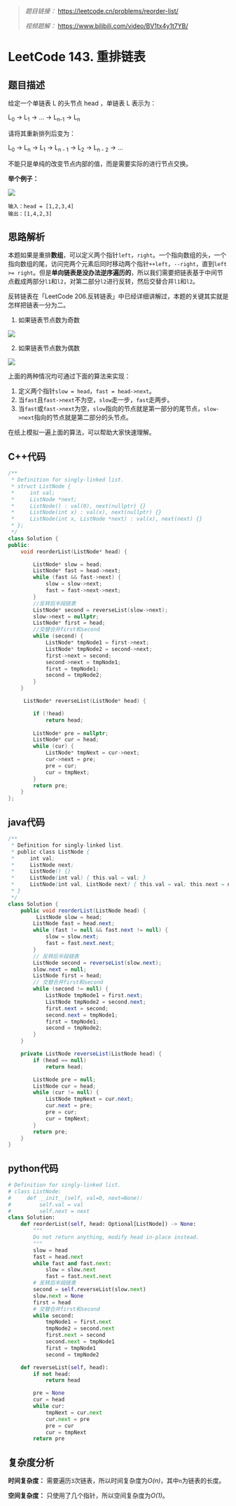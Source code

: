 > *题目链接：* https://leetcode.cn/problems/reorder-list/
>
>*视频题解：* https://www.bilibili.com/video/BV1tx4y1t7YB/

# LeetCode 143. 重排链表

## 题目描述

给定一个单链表 L 的头节点 head ，单链表 L 表示为：

L<sub>0</sub> → L<sub>1</sub> → … → L<sub>n-1</sub> → L<sub>n</sub>

请将其重新排列后变为：

L<sub>0</sub> → L<sub>n</sub> → L<sub>1</sub> → L<sub>n - 1</sub> → L<sub>2</sub> → L<sub>n - 2</sub> → …

不能只是单纯的改变节点内部的值，而是需要实际的进行节点交换。

**举个例子：**

![](https://gitee.com/ldtech007/picture/raw/master/pic/lc-0143-01.png)

```
输入：head = [1,2,3,4]
输出：[1,4,2,3]
```

## 思路解析

本题如果是重排**数组**，可以定义两个指针`left`，`right`。一个指向数组的头，一个指向数组的尾，访问完两个元素后同时移动两个指针`++left`，`--right`，直到`left >= right`。但是**单向链表是没办法逆序遍历的**，所以我们需要把链表基于中间节点截成两部分`l1`和`l2`，对第二部分`l2`进行反转，然后交替合并`l1`和`l2`。

反转链表在「LeetCode 206.反转链表」中已经详细讲解过，本题的关键其实就是怎样把链表一分为二。

1. 如果链表节点数为奇数

![](https://gitee.com/ldtech007/picture/raw/master/pic/lc-0143-02.png)

2. 如果链表节点数为偶数

![](https://gitee.com/ldtech007/picture/raw/master/pic/lc-0143-03.png)

上面的两种情况均可通过下面的算法来实现：

1. 定义两个指针`slow = head`，`fast = head->next`。
2. 当`fast`且`fast->next`不为空，`slow`走一步，`fast`走两步。
3. 当`fast`或`fast->next`为空，`slow`指向的节点就是第一部分的尾节点，`slow->next`指向的节点就是第二部分的头节点。

在纸上模拟一遍上面的算法，可以帮助大家快速理解。

## C++代码

```cpp
/**
 * Definition for singly-linked list.
 * struct ListNode {
 *     int val;
 *     ListNode *next;
 *     ListNode() : val(0), next(nullptr) {}
 *     ListNode(int x) : val(x), next(nullptr) {}
 *     ListNode(int x, ListNode *next) : val(x), next(next) {}
 * };
 */
class Solution {
public:
    void reorderList(ListNode* head) {

        ListNode* slow = head;
        ListNode* fast = head->next;
        while (fast && fast->next) {
            slow = slow->next;
            fast = fast->next->next;
        }
        //反转后半段链表
        ListNode* second = reverseList(slow->next);
        slow->next = nullptr;
        ListNode* first = head;
        //交替合并first和second
        while (second) {
            ListNode* tmpNode1 = first->next;
            ListNode* tmpNode2 = second->next;
            first->next = second;
            second->next = tmpNode1;
            first = tmpNode1;
            second = tmpNode2;
        }
    }

     ListNode* reverseList(ListNode* head) {

        if (!head)
            return head;
        
        ListNode* pre = nullptr;
        ListNode* cur = head;
        while (cur) {
            ListNode* tmpNext = cur->next;
            cur->next = pre;
            pre = cur;
            cur = tmpNext;
        }
        return pre;
    }
};
```

## java代码

```java
/**
 * Definition for singly-linked list.
 * public class ListNode {
 *     int val;
 *     ListNode next;
 *     ListNode() {}
 *     ListNode(int val) { this.val = val; }
 *     ListNode(int val, ListNode next) { this.val = val; this.next = next; }
 * }
 */
class Solution {
    public void reorderList(ListNode head) {
         ListNode slow = head;
        ListNode fast = head.next;
        while (fast != null && fast.next != null) {
            slow = slow.next;
            fast = fast.next.next;
        }
        // 反转后半段链表
        ListNode second = reverseList(slow.next);
        slow.next = null;
        ListNode first = head;
        // 交替合并first和second
        while (second != null) {
            ListNode tmpNode1 = first.next;
            ListNode tmpNode2 = second.next;
            first.next = second;
            second.next = tmpNode1;
            first = tmpNode1;
            second = tmpNode2;
        }
    }

    private ListNode reverseList(ListNode head) {
        if (head == null)
            return head;

        ListNode pre = null;
        ListNode cur = head;
        while (cur != null) {
            ListNode tmpNext = cur.next;
            cur.next = pre;
            pre = cur;
            cur = tmpNext;
        }
        return pre;
    }
}
```

## python代码

```python
# Definition for singly-linked list.
# class ListNode:
#     def __init__(self, val=0, next=None):
#         self.val = val
#         self.next = next
class Solution:
    def reorderList(self, head: Optional[ListNode]) -> None:
        """
        Do not return anything, modify head in-place instead.
        """
        slow = head
        fast = head.next
        while fast and fast.next:
            slow = slow.next
            fast = fast.next.next
        # 反转后半段链表
        second = self.reverseList(slow.next)
        slow.next = None
        first = head
        # 交替合并first和second
        while second:
            tmpNode1 = first.next
            tmpNode2 = second.next
            first.next = second
            second.next = tmpNode1
            first = tmpNode1
            second = tmpNode2

    def reverseList(self, head):
        if not head:
            return head

        pre = None
        cur = head
        while cur:
            tmpNext = cur.next
            cur.next = pre
            pre = cur
            cur = tmpNext
        return pre
```

## 复杂度分析

**时间复杂度：** 需要遍历`3`次链表，所以时间复杂度为*O(n)*，其中`n`为链表的长度。

**空间复杂度：** 只使用了几个指针，所以空间复杂度为*O(1)*。
